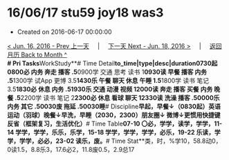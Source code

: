 # 16/06/17 stu59 joy18 was3

* Created on 2016-06-17 00:00:00

[&lt; Jun. 16, 2016 - Prev 上一天](d16.md)     \|     [下一天 Next - Jun. 18, 2016 &gt;](d18.md)     \|     [返回月历 Back to Month ^](index.md)   
**\# Pri Tasks**WorkStudy**\# Time Detail**to\_time\|type\|desc\|duration0730起0800必 内务 奔走 播客 .5**0900学 交通 思考 读书 1**0930读 早餐 播客 内务 .5**1300学 试App 更博 3.5**1430乐 午餐 聊天 休息 午睡 1.5**1800学 读书 笔记 3.5**1830必 休息 内务 .51930乐 交通 动漫 视频 12000读 奔走 播客 买餐 内务 晚餐 .5**2200学 读书 笔记 2**2300必 休息 看球 聊天 12330读 洗澡 播客 .50000乐 内务 其它 .50030废 拖延 .50030睡**\# Discipline**早起，早餐↓（0830起）英语运动（羽球）晚餐↓早洗，早睡（2030，2300）朋友圈↓ 微博↓更惯用快捷键反省（框架复习，生活优化）**\# Time Table**07-10 〇必，学学，读学，学学，11-14 学学，学学，乐乐，乐学，15-18 学学，学学，学学，必乐，19-22 乐读，学学，学学，必必，23-02 读乐，废。**\# Time Stat**类，时，%学10，58.8动0，0读1.5，8.8乐3，17.6必2，11.8废0.5，2.9总17

